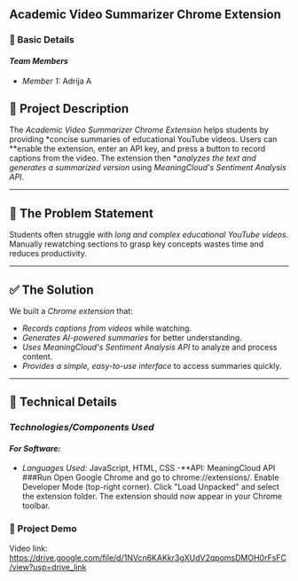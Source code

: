 ## Academic Video Summarizer Chrome Extension

### 🎯 Basic Details
#### *Team Members*
- *Member 1:* Adrija A
## 📌 Project Description
The *Academic Video Summarizer Chrome Extension* helps students by providing *concise summaries of educational YouTube videos. Users can **enable the extension, enter an API key, and press a button to record captions from the video. The extension then **analyzes the text and generates a summarized version* using *MeaningCloud's Sentiment Analysis API*.

---

## 🛑 The Problem Statement
Students often struggle with *long and complex educational YouTube videos*. Manually rewatching sections to grasp key concepts wastes time and reduces productivity.

---

## ✅ The Solution
We built a *Chrome extension* that:
- *Records captions from videos* while watching.
- *Generates AI-powered summaries* for better understanding.
- *Uses MeaningCloud's Sentiment Analysis API* to analyze and process content.
- *Provides a simple, easy-to-use interface* to access summaries quickly.

---

## 🔧 Technical Details

### *Technologies/Components Used*
#### *For Software:*
- *Languages Used:* JavaScript, HTML, CSS
-**API: MeaningCloud API
###Run
Open Google Chrome and go to chrome://extensions/.
Enable Developer Mode (top-right corner).
Click "Load Unpacked" and select the extension folder.
The extension should now appear in your Chrome toolbar.
### 🎥 Project Demo
Video link: https://drive.google.com/file/d/1NVcn6KAKkr3gXUdV2qpomsDMOH0rFsFC/view?usp=drive_link
